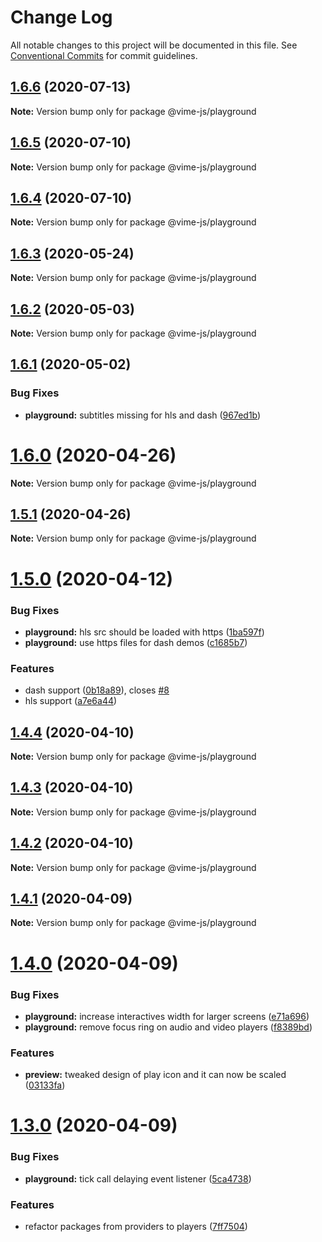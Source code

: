 # Change Log

All notable changes to this project will be documented in this file.
See [Conventional Commits](https://conventionalcommits.org) for commit guidelines.

## [1.6.6](https://github.com/vime-js/vime/compare/v1.6.5...v1.6.6) (2020-07-13)

**Note:** Version bump only for package @vime-js/playground





## [1.6.5](https://github.com/vime-js/vime/compare/v1.6.4...v1.6.5) (2020-07-10)

**Note:** Version bump only for package @vime-js/playground





## [1.6.4](https://github.com/vime-js/vime/compare/v1.6.3...v1.6.4) (2020-07-10)

**Note:** Version bump only for package @vime-js/playground





## [1.6.3](https://github.com/vime-js/vime/compare/v1.6.2...v1.6.3) (2020-05-24)

**Note:** Version bump only for package @vime-js/playground





## [1.6.2](https://github.com/vime-js/vime/compare/v1.6.1...v1.6.2) (2020-05-03)

**Note:** Version bump only for package @vime-js/playground





## [1.6.1](https://github.com/vime-js/vime/compare/v1.6.0...v1.6.1) (2020-05-02)


### Bug Fixes

* **playground:** subtitles missing for hls and dash ([967ed1b](https://github.com/vime-js/vime/commit/967ed1b057e14c382b347e1987893fa1c8fbc38b))





# [1.6.0](https://github.com/mihar-22/vime/compare/v1.5.1...v1.6.0) (2020-04-26)

**Note:** Version bump only for package @vime-js/playground





## [1.5.1](https://github.com/mihar-22/vime/compare/v1.5.0...v1.5.1) (2020-04-26)

**Note:** Version bump only for package @vime-js/playground





# [1.5.0](https://github.com/mihar-22/vime/compare/v1.4.4...v1.5.0) (2020-04-12)


### Bug Fixes

* **playground:** hls src should be loaded with https ([1ba597f](https://github.com/mihar-22/vime/commit/1ba597f4cd06d2079e1cdf54f2ae43b4b5df9fbd))
* **playground:** use https files for dash demos ([c1685b7](https://github.com/mihar-22/vime/commit/c1685b7a425f4352f3eaad4178a4b91d8c94f953))


### Features

* dash support ([0b18a89](https://github.com/mihar-22/vime/commit/0b18a89c17e66a70b838f7c6aa548dd6ae3462fc)), closes [#8](https://github.com/mihar-22/vime/issues/8)
* hls support ([a7e6a44](https://github.com/mihar-22/vime/commit/a7e6a448f70a98858df3fee5cd92e7b5736da7da))





## [1.4.4](https://github.com/vime-js/vime/compare/v1.4.3...v1.4.4) (2020-04-10)

**Note:** Version bump only for package @vime-js/playground





## [1.4.3](https://github.com/vime-js/vime/compare/v1.4.2...v1.4.3) (2020-04-10)

**Note:** Version bump only for package @vime-js/playground





## [1.4.2](https://github.com/vime-js/vime/compare/v1.4.1...v1.4.2) (2020-04-10)

**Note:** Version bump only for package @vime-js/playground





## [1.4.1](https://github.com/vime-js/vime/compare/v1.4.0...v1.4.1) (2020-04-09)

**Note:** Version bump only for package @vime-js/playground





# [1.4.0](https://github.com/vime-js/vime/compare/v1.3.0...v1.4.0) (2020-04-09)


### Bug Fixes

* **playground:** increase interactives width for larger screens ([e71a696](https://github.com/vime-js/vime/commit/e71a696ffe983bbebc7e50d33973aaa592cad1de))
* **playground:** remove focus ring on audio and video players ([f8389bd](https://github.com/vime-js/vime/commit/f8389bd62ef74d07d4e7320d1040a86bf7ed3617))


### Features

* **preview:** tweaked design of play icon and it can now be scaled ([03133fa](https://github.com/vime-js/vime/commit/03133fa37dfb63d10000c90f0a331a1a240a1166))





# [1.3.0](https://github.com/vime-js/vime/compare/v1.2.0...v1.3.0) (2020-04-09)


### Bug Fixes

* **playground:** tick call delaying event listener ([5ca4738](https://github.com/vime-js/vime/commit/5ca47389a10da405ceb7afb4976792747e141946))


### Features

* refactor packages from providers to players ([7ff7504](https://github.com/vime-js/vime/commit/7ff75045788b267688f4cb7f970ce9bb3426036a))
